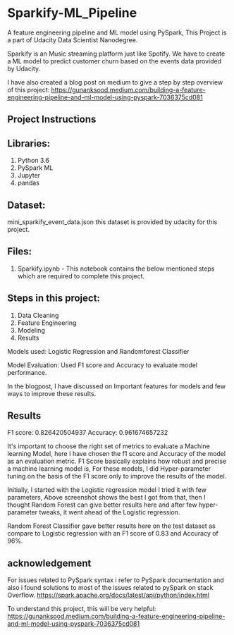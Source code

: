 # Sparkify-ML_Pipeline
A feature engineering pipeline and ML model using PySpark, This Project is a part of Udacity Data Scientist Nanodegree.

Sparkify is an Music streaming platform just like Spotify. We have to create a ML model to predict customer churn based on the events data provided by Udacity.

I have also created a blog post on medium to give a step by step overview of this project:
https://gunanksood.medium.com/building-a-feature-engineering-pipeline-and-ml-model-using-pyspark-7036375cd081

## Project Instructions

## Libraries:

1. Python 3.6
2. PySpark ML
3. Jupyter
4. pandas

## Dataset: 
mini_sparkify_event_data.json this dataset is provided by udacity for this project.

## Files:
1. Sparkify.ipynb - This notebook contains the below mentioned steps which are required to complete this project.

## Steps in this project:

1. Data Cleaning
2. Feature Engineering 
3. Modeling
4. Results
 
Models used: Logistic Regression and Randomforest Classifier

Model Evaluation: Used F1 score and Accuracy to evaluate model performance.

In the blogpost, I have discussed on Important features for models and few ways to improve these results.

## Results

  F1 score:  0.826420504937
  Accuracy:  0.961674657232
  
It's important to choose the right set of metrics to evaluate a Machine learning Model, here I have chosen the f1 score and Accuracy of the model as an evaluation metric. F1 Score basically explains how robust and precise a machine learning model is, For these models, I did Hyper-parameter tuning on the basis of the F1 score only to improve the results of the model.

Initially, I started with the Logistic regression model I tried it with few parameters, Above screenshot shows the best I got from that, then I thought Random Forest can give better results here and after few hyper-parameter tweaks, it went ahead of the Logistic regression.

Random Forest Classifier gave better results here on the test dataset as compare to Logistic regression with an F1 score of 0.83 and Accuracy of 96%.

## acknowledgement
For issues related to PySpark syntax i refer to PySpark documentation and also i found solutions to most of the issues related to pySpark on stack Overflow.
https://spark.apache.org/docs/latest/api/python/index.html

To understand this project, this will be very helpful:
https://gunanksood.medium.com/building-a-feature-engineering-pipeline-and-ml-model-using-pyspark-7036375cd081

